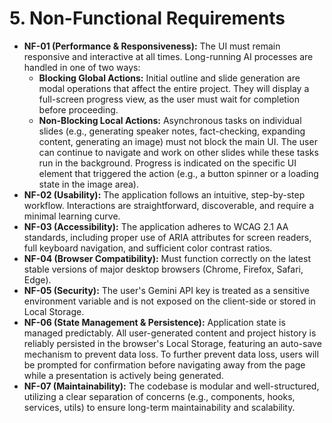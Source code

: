 # 5. Non-Functional Requirements

*   **NF-01 (Performance & Responsiveness):** The UI must remain responsive and interactive at all times. Long-running AI processes are handled in one of two ways:
    *   **Blocking Global Actions:** Initial outline and slide generation are modal operations that affect the entire project. They will display a full-screen progress view, as the user must wait for completion before proceeding.
    *   **Non-Blocking Local Actions:** Asynchronous tasks on individual slides (e.g., generating speaker notes, fact-checking, expanding content, generating an image) must not block the main UI. The user can continue to navigate and work on other slides while these tasks run in the background. Progress is indicated on the specific UI element that triggered the action (e.g., a button spinner or a loading state in the image area).
*   **NF-02 (Usability):** The application follows an intuitive, step-by-step workflow. Interactions are straightforward, discoverable, and require a minimal learning curve.
*   **NF-03 (Accessibility):** The application adheres to WCAG 2.1 AA standards, including proper use of ARIA attributes for screen readers, full keyboard navigation, and sufficient color contrast ratios.
*   **NF-04 (Browser Compatibility):** Must function correctly on the latest stable versions of major desktop browsers (Chrome, Firefox, Safari, Edge).
*   **NF-05 (Security):** The user's Gemini API key is treated as a sensitive environment variable and is not exposed on the client-side or stored in Local Storage.
*   **NF-06 (State Management & Persistence):** Application state is managed predictably. All user-generated content and project history is reliably persisted in the browser's Local Storage, featuring an auto-save mechanism to prevent data loss. To further prevent data loss, users will be prompted for confirmation before navigating away from the page while a presentation is actively being generated.
*   **NF-07 (Maintainability):** The codebase is modular and well-structured, utilizing a clear separation of concerns (e.g., components, hooks, services, utils) to ensure long-term maintainability and scalability.